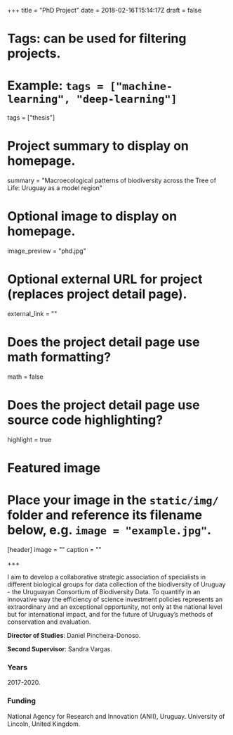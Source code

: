 +++
title = "PhD Project"
date = 2018-02-16T15:14:17Z
draft = false
  
# Tags: can be used for filtering projects.
# Example: `tags = ["machine-learning", "deep-learning"]`
tags = ["thesis"]
  
# Project summary to display on homepage.
summary = "Macroecological patterns of biodiversity across the Tree of Life: Uruguay as a model region"
  
# Optional image to display on homepage.
image_preview = "phd.jpg"
  
# Optional external URL for project (replaces project detail page).
external_link = ""
  
# Does the project detail page use math formatting?
math = false
  
# Does the project detail page use source code highlighting?
highlight = true
  
# Featured image
# Place your image in the `static/img/` folder and reference its filename below, e.g. `image = "example.jpg"`.
[header]
image = ""
caption = ""
  
+++

I aim to develop a collaborative strategic association of specialists in different biological groups for data collection of the biodiversity of Uruguay - the Uruguayan Consortium of Biodiversity Data. To quantify in an innovative way the efficiency of science investment policies represents an extraordinary and an exceptional opportunity, not only at the national level but for international impact, and for the future of Uruguay’s methods of conservation and evaluation.

**Director of Studies**: Daniel Pincheira-Donoso.

**Second Supervisor**: Sandra Vargas.

### Years
2017-2020.

### Funding
National Agency for Research and Innovation (ANII), Uruguay.
University of Lincoln, United Kingdom.
